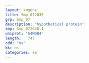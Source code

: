 ```yaml
---
layout: smgene
title: Smp_072030
grp: Smp_07
description: "hypothetical protein"
smp: Smp_072030.1
uniprot: "G4M0B4"
length:   747
cdd: "ns"
kk: ns
categories: sm
---
```

